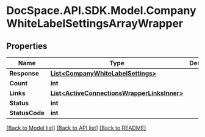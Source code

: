 # DocSpace.API.SDK.Model.CompanyWhiteLabelSettingsArrayWrapper

## Properties

Name | Type | Description | Notes
------------ | ------------- | ------------- | -------------
**Response** | [**List&lt;CompanyWhiteLabelSettings&gt;**](CompanyWhiteLabelSettings.md) |  | [optional] 
**Count** | **int** |  | [optional] 
**Links** | [**List&lt;ActiveConnectionsWrapperLinksInner&gt;**](ActiveConnectionsWrapperLinksInner.md) |  | [optional] 
**Status** | **int** |  | [optional] 
**StatusCode** | **int** |  | [optional] 

[[Back to Model list]](../README.md#documentation-for-models) [[Back to API list]](../README.md#documentation-for-api-endpoints) [[Back to README]](../README.md)

